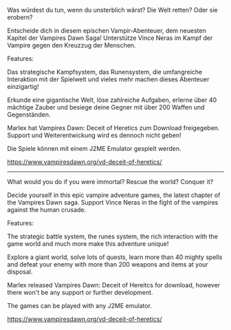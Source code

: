 Was würdest du tun, wenn du unsterblich wärst? Die Welt retten? Oder sie erobern?

Entscheide dich in diesem epischen Vampir-Abenteuer, dem neuesten Kapitel der Vampires Dawn Saga! Unterstütze Vince Neras im Kampf der Vampire gegen den Kreuzzug der Menschen.

Features:

Das strategische Kampfsystem, das Runensystem, die umfangreiche Interaktion mit der Spielwelt und vieles mehr machen dieses Abenteuer einzigartig!

Erkunde eine gigantische Welt, löse zahlreiche Aufgaben, erlerne über 40 mächtige Zauber und besiege deine Gegner mit über 200 Waffen und Gegenständen.

Marlex hat Vampires Dawn: Deceit of Heretics zum Download freigegeben. Support und Weiterentwickung wird es dennoch nicht geben!

Die Spiele können mit einem J2ME Emulator gespielt werden.

https://www.vampiresdawn.org/vd-deceit-of-heretics/

---

What would you do if you were immortal? Rescue the world? Conquer it?

Decide yourself in this epic vampire adventure games, the latest chapter of the Vampires Dawn saga. Support Vince Neras in the fight of the vampires against the human crusade.

Features:

The strategic battle system, the runes system, the rich interaction with the game world and much more make this adventure unique!

Explore a giant world, solve lots of quests, learn more than 40 mighty spells and defeat your enemy with more than 200 weapons and items at your disposal.

Marlex released Vampires Dawn: Deceit of Hereitcs for download, however there won't be any support or further development.

The games can be played with any J2ME emulator.

https://www.vampiresdawn.org/vd-deceit-of-heretics/

